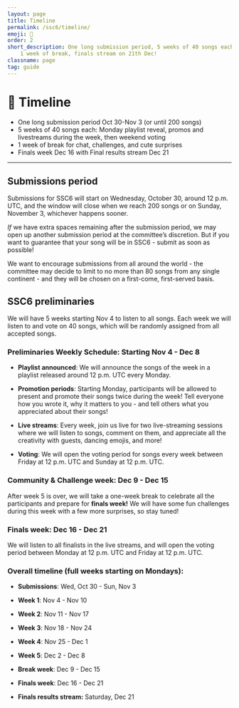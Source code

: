 ```yaml
---
layout: page
title: Timeline
permalink: /ssc6/timeline/
emoji: 📆
order: 2
short_description: One long submission period, 5 weeks of 40 songs each, 
    1 week of break, finals stream on 21th Dec!
classname: page
tag: guide
---
```


# 📆 Timeline

* One long submission period Oct 30-Nov 3 (or until 200 songs)
* 5 weeks of 40 songs each: Monday playlist reveal, promos and livestreams during the week, then weekend voting
* 1 week of break for chat, challenges, and cute surprises
* Finals week Dec 16 with Final results stream Dec 21

___

## Submissions period

Submissions for SSC6 will start on Wednesday, October 30, around 12 p.m. UTC, and the window will close when we reach 200 songs or on Sunday, November 3, whichever happens sooner.

*If* we have extra spaces remaining after the submission period, we may open up another submission period at the committee’s discretion. But if you want to guarantee that your song will be in SSC6 - submit as soon as possible!

We want to encourage submissions from all around the world - the committee may decide to limit to no more than 80 songs from any single continent - and they will be chosen on a first-come, first-served basis.


## SSC6 preliminaries

We will have 5 weeks starting Nov 4 to listen to all songs. Each week we will listen to and vote on 40 songs, which will be randomly assigned from all accepted songs.

### Preliminaries Weekly Schedule: Starting Nov 4 - Dec 8

* **Playlist announced**: We will announce the songs of the week in a playlist released around 12 p.m. UTC every Monday.

* **Promotion periods**: Starting Monday, participants will be allowed to present and promote their songs twice during the week! Tell everyone how you wrote it, why it matters to you - and tell others what you appreciated about their songs!

* **Live streams**: Every week, join us live for two live-streaming sessions where we will listen to songs, comment on them, and appreciate all the creativity with guests, dancing emojis, and more!

* **Voting**: We will open the voting period for songs every week between Friday at 12 p.m. UTC and Sunday at 12 p.m. UTC.


### Community & Challenge week: Dec 9 - Dec 15

After week 5 is over, we will take a one-week break to celebrate all the participants and prepare for **finals week!** We will have some fun challenges during this week with a few more surprises, so stay tuned!


### Finals week: Dec 16 - Dec 21

We will listen to all finalists in the live streams, and will open the voting period between Monday at 12 p.m. UTC and Friday at 12 p.m. UTC.


### Overall timeline (full weeks starting on Mondays):

* **Submissions**: Wed, Oct 30 - Sun, Nov 3

* **Week 1**: Nov 4 - Nov 10

* **Week 2**: Nov 11 - Nov 17

* **Week 3**: Nov 18 - Nov 24

* **Week 4**: Nov 25 - Dec 1

* **Week 5**: Dec 2 - Dec 8

* **Break week**: Dec 9 - Dec 15

* **Finals week**: Dec 16 - Dec 21

* **Finals results stream:** Saturday, Dec 21
